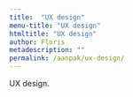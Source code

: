 ```yaml
---
title:  "UX design"
menu-title: "UX design"
htmltitle: "UX design"
author: Floris
metadescription: ""
permalink: /aanpak/ux-design/
---
```


UX design.